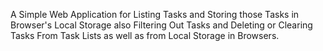 A Simple Web Application for Listing Tasks and Storing those Tasks in Browser's Local Storage also Filtering Out Tasks and Deleting or
Clearing Tasks From Task Lists as well as from Local Storage in Browsers.
